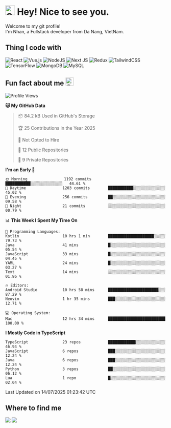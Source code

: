 # <img src="https://raw.githubusercontent.com/Tarikul-Islam-Anik/Animated-Fluent-Emojis/master/Emojis/Smilies/Cowboy%20Hat%20Face.png" alt="Cowboy Hat Face" width="30" height="30" /> Hey! Nice to see you.
Welcome to my git profile! <br/>
I'm Nhan, a Fullstack developer from  Da Nang, VietNam.

## Thing I code with
![React](https://img.shields.io/badge/react-%2320232a.svg?style=for-the-badge&logo=react&logoColor=%2361DAFB) ![Vue.js](https://img.shields.io/badge/vuejs-%2335495e.svg?style=for-the-badge&logo=vuedotjs&logoColor=%234FC08D) 	![NodeJS](https://img.shields.io/badge/node.js-6DA55F?style=for-the-badge&logo=node.js&logoColor=white) ![Next JS](https://img.shields.io/badge/Next-black?style=for-the-badge&logo=next.js&logoColor=white) ![Redux](https://img.shields.io/badge/redux-%23593d88.svg?style=for-the-badge&logo=redux&logoColor=white) ![TailwindCSS](https://img.shields.io/badge/tailwindcss-%2338B2AC.svg?style=for-the-badge&logo=tailwind-css&logoColor=white) ![TensorFlow](https://img.shields.io/badge/TensorFlow-%23FF6F00.svg?style=for-the-badge&logo=TensorFlow&logoColor=white) ![MongoDB](https://img.shields.io/badge/MongoDB-%234ea94b.svg?style=for-the-badge&logo=mongodb&logoColor=white) ![MySQL](https://img.shields.io/badge/mysql-4479A1.svg?style=for-the-badge&logo=mysql&logoColor=white)

## Fun fact about me <img src="https://raw.githubusercontent.com/Tarikul-Islam-Anik/Animated-Fluent-Emojis/master/Emojis/Smilies/Grinning%20Face%20with%20Smiling%20Eyes.png" alt="Grinning Face with Smiling Eyes" width="25" height="25" />
<!--START_SECTION:waka-->
![Profile Views](http://img.shields.io/badge/Profile%20Views-119-blue)

**🐱 My GitHub Data** 

> 📦 84.2 kB Used in GitHub's Storage 
 > 
> 🏆 25 Contributions in the Year 2025
 > 
> 🚫 Not Opted to Hire
 > 
> 📜 12 Public Repositories 
 > 
> 🔑 9 Private Repositories 
 > 
**I'm an Early 🐤** 

```text
🌞 Morning                1192 commits        ███████████░░░░░░░░░░░░░░   44.61 % 
🌆 Daytime                1203 commits        ███████████░░░░░░░░░░░░░░   45.02 % 
🌃 Evening                256 commits         ██░░░░░░░░░░░░░░░░░░░░░░░   09.58 % 
🌙 Night                  21 commits          ░░░░░░░░░░░░░░░░░░░░░░░░░   00.79 % 
```


📊 **This Week I Spent My Time On** 

```text
💬 Programming Languages: 
Kotlin                   10 hrs 1 min        ████████████████████░░░░░   79.73 % 
Java                     41 mins             █░░░░░░░░░░░░░░░░░░░░░░░░   05.54 % 
JavaScript               33 mins             █░░░░░░░░░░░░░░░░░░░░░░░░   04.45 % 
YAML                     24 mins             █░░░░░░░░░░░░░░░░░░░░░░░░   03.27 % 
Text                     14 mins             ░░░░░░░░░░░░░░░░░░░░░░░░░   01.86 % 

🔥 Editors: 
Android Studio           10 hrs 58 mins      ██████████████████████░░░   87.29 % 
Neovim                   1 hr 35 mins        ███░░░░░░░░░░░░░░░░░░░░░░   12.71 % 

💻 Operating System: 
Mac                      12 hrs 34 mins      █████████████████████████   100.00 % 
```

**I Mostly Code in TypeScript** 

```text
TypeScript               23 repos            ████████████░░░░░░░░░░░░░   46.94 % 
JavaScript               6 repos             ███░░░░░░░░░░░░░░░░░░░░░░   12.24 % 
Java                     6 repos             ███░░░░░░░░░░░░░░░░░░░░░░   12.24 % 
Python                   3 repos             ██░░░░░░░░░░░░░░░░░░░░░░░   06.12 % 
Lua                      1 repo              █░░░░░░░░░░░░░░░░░░░░░░░░   02.04 % 
```




 Last Updated on 14/07/2025 01:23:42 UTC
<!--END_SECTION:waka-->

## Where to find me
<a href="https://www.facebook.com/nhanphan159"><img src="https://img.shields.io/badge/Facebook-1877F2?style=for-the-badge&logo=facebook&logoColor=white"/></a>   <a href="https://www.linkedin.com/in/thanhnhan-1509p"><img src="https://img.shields.io/badge/LinkedIn-0077B5?style=for-the-badge&logo=linkedin&logoColor=white"/></a>
